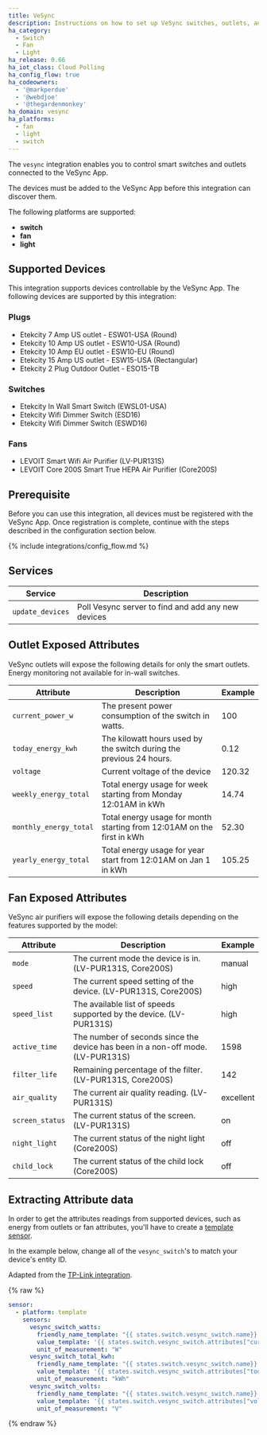 ```yaml
---
title: VeSync
description: Instructions on how to set up VeSync switches, outlets, and fans within Home Assistant.
ha_category:
  - Switch
  - Fan
  - Light
ha_release: 0.66
ha_iot_class: Cloud Polling
ha_config_flow: true
ha_codeowners:
  - '@markperdue'
  - '@webdjoe'
  - '@thegardenmonkey'
ha_domain: vesync
ha_platforms:
  - fan
  - light
  - switch
---
```


The `vesync` integration enables you to control smart switches and outlets connected to the VeSync App.

The devices must be added to the VeSync App before this integration can discover them.

The following platforms are supported:

- **switch**
- **fan**
- **light**

## Supported Devices

This integration supports devices controllable by the VeSync App.  The following devices are supported by this integration:

### Plugs

- Etekcity 7 Amp US outlet - ESW01-USA (Round)
- Etekcity 10 Amp US outlet - ESW10-USA (Round)
- Etekcity 10 Amp EU outlet - ESW10-EU (Round)
- Etekcity 15 Amp US outlet - ESW15-USA (Rectangular)
- Etekcity 2 Plug Outdoor Outlet - ESO15-TB

### Switches

- Etekcity In Wall Smart Switch (EWSL01-USA)
- Etekcity Wifi Dimmer Switch (ESD16)
- Etekcity Wifi Dimmer Switch (ESWD16)

### Fans

- LEVOIT Smart Wifi Air Purifier (LV-PUR131S)
- LEVOIT Core 200S Smart True HEPA Air Purifier (Core200S)

## Prerequisite

Before you can use this integration, all devices must be registered with the
VeSync App. Once registration is complete, continue with the steps described in
the configuration section below.

{% include integrations/config_flow.md %}

## Services

| Service | Description |
|---------|-------------|
| `update_devices` | Poll Vesync server to find and add any new devices |

## Outlet Exposed Attributes

VeSync outlets will expose the following details for only the smart outlets. Energy monitoring not available for in-wall switches.

| Attribute               | Description                                                             | Example         |
| ----------------------- | ----------------------------------------------------------------------- | --------------- |
| `current_power_w`       | The present power consumption of the switch in watts.                   | 100             |
| `today_energy_kwh`      | The kilowatt hours used by the switch during the previous 24 hours.     | 0.12            |
| `voltage`               | Current voltage of the device                                           | 120.32          |
| `weekly_energy_total`   | Total energy usage for week starting from Monday 12:01AM in kWh         | 14.74           |
| `monthly_energy_total`  | Total energy usage for month starting from 12:01AM on the first in kWh  | 52.30           |
| `yearly_energy_total`   | Total energy usage for year start from 12:01AM on Jan 1 in kWh          | 105.25          |

## Fan Exposed Attributes

VeSync air purifiers will expose the following details depending on the features supported by the model:

| Attribute               | Description                                                                       | Example         |
| ----------------------- | --------------------------------------------------------------------------------- | --------------- |
| `mode`                  | The current mode the device is in. (LV-PUR131S, Core200S)                         | manual          |
| `speed`                 | The current speed setting of the device. (LV-PUR131S, Core200S)                   | high            |
| `speed_list`            | The available list of speeds supported by the device. (LV-PUR131S)                | high            |
| `active_time`           | The number of seconds since the device has been in a non-off mode. (LV-PUR131S)   | 1598            |
| `filter_life`           | Remaining percentage of the filter. (LV-PUR131S, Core200S)                        | 142             |
| `air_quality`           | The current air quality reading. (LV-PUR131S)                                     | excellent       |
| `screen_status`         | The current status of the screen. (LV-PUR131S)                                    | on              |
| `night_light`           | The current status of the night light (Core200S)                                  | off             |
| `child_lock`            | The current status of the child lock (Core200S)                                   | off             |

## Extracting Attribute data

In order to get the attributes readings from supported devices, such as energy from outlets or fan attributes, you'll have to create a [template sensor](/integrations/switch.template/).

In the example below, change all of the `vesync_switch`'s to match your device's entity ID.

Adapted from the [TP-Link integration](https://www.home-assistant.io/integrations/tplink/#plugs).

{% raw %}

```yaml
sensor:
  - platform: template
    sensors:
      vesync_switch_watts:
        friendly_name_template: "{{ states.switch.vesync_switch.name}} Current Consumption"
        value_template: '{{ states.switch.vesync_switch.attributes["current_power_w"] | float }}'
        unit_of_measurement: "W"
      vesync_switch_total_kwh:
        friendly_name_template: "{{ states.switch.vesync_switch.name}} Total Consumption"
        value_template: '{{ states.switch.vesync_switch.attributes["today_energy_kwh"] | float }}'
        unit_of_measurement: "kWh"
      vesync_switch_volts:
        friendly_name_template: "{{ states.switch.vesync_switch.name}} Voltage"
        value_template: '{{ states.switch.vesync_switch.attributes["voltage"] | float }}'
        unit_of_measurement: "V"
```

{% endraw %}
